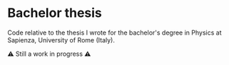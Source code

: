 # Bachelor thesis

Code relative to the thesis I wrote for the bachelor's degree in Physics at Sapienza, University of Rome (Italy). 

⚠️ Still a work in progress ⚠️
